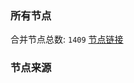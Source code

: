 ### 所有节点
合并节点总数: `1409`
[节点链接](https://raw.githubusercontent.com/rzhy1/11/master/sub/sub_merge_base64.txt)

### 节点来源